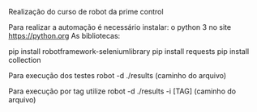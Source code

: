 Realização do curso de robot da prime control

Para realizar a automação é necessário instalar:
o python 3
no site https://python.org
As bibliotecas:

pip install robotframework-seleniumlibrary
pip install requests
pip install collection

Para execução dos testes 
robot -d ./results (caminho do arquivo)

Para execução por tag utilize 
robot -d ./results -i [TAG] (caminho do arquivo)

